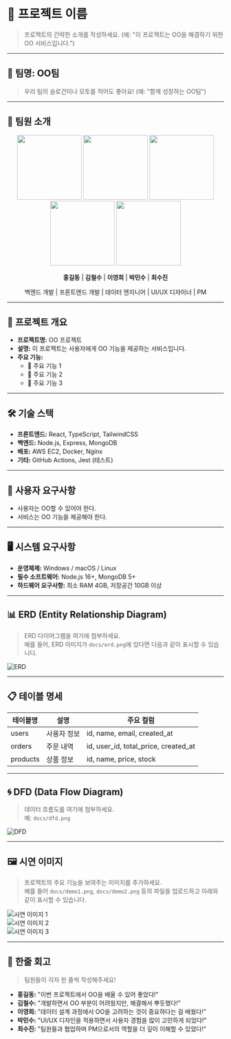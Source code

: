 # 🚀 프로젝트 이름

> 프로젝트의 간략한 소개를 작성하세요. (예: "이 프로젝트는 OO을 해결하기 위한 OO 서비스입니다.")

---

## 🎨 팀명: **OO팀**  
> 우리 팀의 슬로건이나 모토를 적어도 좋아요! (예: "함께 성장하는 OO팀")

---

## 👥 팀원 소개
<p align="center">
  <img src="docs/members/hong.jpg" width="150">
  <img src="docs/members/kim.jpg" width="150">
  <img src="docs/members/lee.jpg" width="150">
  <img src="docs/members/park.jpg" width="150">
  <img src="docs/members/choi.jpg" width="150">
</p>

<p align="center">
  <b>홍길동</b> | <b>김철수</b> | <b>이영희</b> | <b>박민수</b> | <b>최수진</b>
</p>

<p align="center">
  백엔드 개발 | 프론트엔드 개발 | 데이터 엔지니어 | UI/UX 디자이너 | PM
</p>

---

## 📌 프로젝트 개요
- **프로젝트명:** OO 프로젝트
- **설명:** 이 프로젝트는 사용자에게 OO 기능을 제공하는 서비스입니다.
- **주요 기능:**
  - 🔹 주요 기능 1
  - 🔹 주요 기능 2
  - 🔹 주요 기능 3

---

## 🛠 기술 스택
- **프론트엔드:** React, TypeScript, TailwindCSS
- **백엔드:** Node.js, Express, MongoDB
- **배포:** AWS EC2, Docker, Nginx
- **기타:** GitHub Actions, Jest (테스트)

---

## 🎯 사용자 요구사항
- 사용자는 OO할 수 있어야 한다.
- 서비스는 OO 기능을 제공해야 한다.

---

## 🖥 시스템 요구사항
- **운영체제:** Windows / macOS / Linux
- **필수 소프트웨어:** Node.js 16+, MongoDB 5+
- **하드웨어 요구사항:** 최소 RAM 4GB, 저장공간 10GB 이상

---

## 📊 ERD (Entity Relationship Diagram)
> ERD 다이어그램을 여기에 첨부하세요.  
예를 들어, ERD 이미지가 `docs/erd.png`에 있다면 다음과 같이 표시할 수 있습니다.

![ERD](docs/erd.png)

---

## 📋 테이블 명세
| 테이블명 | 설명 | 주요 컬럼 |
|---------|------|---------|
| users | 사용자 정보 | id, name, email, created_at |
| orders | 주문 내역 | id, user_id, total_price, created_at |
| products | 상품 정보 | id, name, price, stock |

---

## 🌀 DFD (Data Flow Diagram)
> 데이터 흐름도를 여기에 첨부하세요.  
예: `docs/dfd.png`

![DFD](docs/dfd.png)

---

## 🖼 시연 이미지
> 프로젝트의 주요 기능을 보여주는 이미지를 추가하세요.  
> 예를 들어 `docs/demo1.png`, `docs/demo2.png` 등의 파일을 업로드하고 아래와 같이 표시할 수 있습니다.

![시연 이미지 1](docs/demo1.png)  
![시연 이미지 2](docs/demo2.png)  
![시연 이미지 3](docs/demo3.png)  

---

## 💭 한줄 회고
> 팀원들이 각자 한 줄씩 작성해주세요!

- **홍길동:** "이번 프로젝트에서 OO을 배울 수 있어 좋았다!"
- **김철수:** "개발하면서 OO 부분이 어려웠지만, 해결해서 뿌듯했다!"
- **이영희:** "데이터 설계 과정에서 OO을 고려하는 것이 중요하다는 걸 배웠다!"
- **박민수:** "UI/UX 디자인을 적용하면서 사용자 경험을 많이 고민하게 되었다!"
- **최수진:** "팀원들과 협업하며 PM으로서의 역할을 더 깊이 이해할 수 있었다!"

